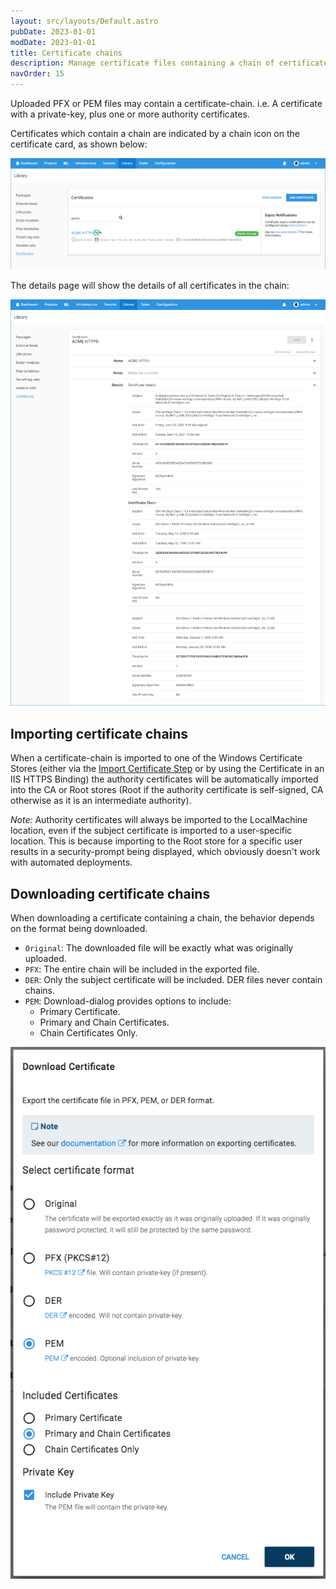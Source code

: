 ```yaml
---
layout: src/layouts/Default.astro
pubDate: 2023-01-01
modDate: 2023-01-01
title: Certificate chains
description: Manage certificate files containing a chain of certificates
navOrder: 15
---
```


Uploaded PFX or PEM files may contain a certificate-chain. i.e. A certificate with a private-key, plus one or more authority certificates.

Certificates which contain a chain are indicated by a chain icon on the certificate card, as shown below:

![](/docs/deployments/certificates/images/certificate-chain-card.png "width=500")

The details page will show the details of all certificates in the chain:

![](/docs/deployments/certificates/images/certificate-chain-details.png "width=500")

## Importing certificate chains

When a certificate-chain is imported to one of the Windows Certificate Stores (either via the [Import Certificate Step](/docs/deployments/certificates/import-certificate-step) or by using the Certificate in an IIS HTTPS Binding) the authority certificates will be automatically imported into the CA or Root stores (Root if the authority certificate is self-signed, CA otherwise as it is an intermediate authority).   

_Note:_  Authority certificates will always be imported to the LocalMachine location, even if the subject certificate is imported to a user-specific location.
This is because importing to the Root store for a specific user results in a security-prompt being displayed, which obviously doesn't work with automated deployments.   

## Downloading certificate chains

When downloading a certificate containing a chain, the behavior depends on the format being downloaded.

- `Original`: The downloaded file will be exactly what was originally uploaded.
- `PFX`: The entire chain will be included in the exported file.
- `DER`: Only the subject certificate will be included.  DER files never contain chains.
- `PEM`: Download-dialog provides options to include:
   - Primary Certificate.
   - Primary and Chain Certificates.
   - Chain Certificates Only.

![Download Chain in PEM format dialog](/docs/deployments/certificates/images/download-pem-chain.png "width=500")
